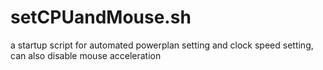 # setCPUandMouse.sh
a startup script for automated powerplan setting and clock speed setting, can also disable mouse acceleration
